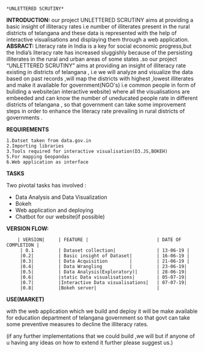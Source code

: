                                                                  *UNLETTERED SCRUTINY*
                                                                  
**INTRODUCTION:**
 our project UNLETTERED SCRUTINY aims at providing a basic insight of illiteracy rates i.e number of illiterates present in the rural districts of telangana and these data is represented with the help of interactive visualisations 
and displaying them through  a web application.                                                                  
**ABSRACT:**
Literacy rate in India is a key for social economic progress,but the India’s literacy rate has increased sluggishly because of the persisting illiterates in the rural and urban areas 
of some states .so our project “UNLETTERED SCRUTINY” aims at providing an insight of illiteracy rate existing in districts of telangana ,
i.e we will analyze and visualize the data based on past records ,will map the districts with highest ,lowest illiterates
and make it available for government(NGO's) i.e common people in form of buliding a website(an interactive website) where all the visualisations are embeeded and can know  the number of uneducated people rate in different districts of telangana ,
so that government can take some improvement steps in order to enhance the literacy rate prevailing in rural districts of governments .

**REQUIREMENTS**

    1.Datset taken from data.gov.in
    2.Importing libraries
    3.Tools required for interactive visualisation(D3.JS,BOKEH)
    5.For mapping Geopandas
    6.Web application as interface
  
  
  **TASKS**
  
  Two pivotal tasks has involved :
  
  *  Data Analysis and Data Visualization
  *  Bokeh
  *  Web application and deploying
  *  Chatbot for our website(if possible)
        
  **VERSION FLOW:** 

        | VERSION|     | FEATURE |                         | DATE OF COMPLETION |
         | 0.1         | Dataset collection|               | 13-06-19 |
         |0.2|         | Basic insight of Dataset|         | 16-06-19 |
         |0.3|         | Data Acquisition        |         | 21-06-19 |
         |0.4|         | Data Wrangling          |         | 23-06-19|
         |0.5|         | Data Analysis(Exploratory)|       | 28-06-19|
         |0.6|         |static Data visualisations|        | 05-07-19|
         |0.7|         |Interactive Data visualisations|   | 07-07-19|
         |0.8|         |Bokeh server|                      |


 
**USE(MARKET)**

   with the web application which we build and deploy it will be make available for  education department of telangana government so that govt can take some preventive measures to decline the illiteracy rates.
    

(if any further implementations that we could build ,we will but if anyone of u having any ideas on how to extend it further please suggest us.)
